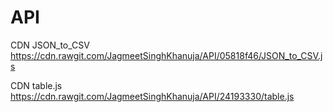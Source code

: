 # API

CDN JSON_to_CSV
https://cdn.rawgit.com/JagmeetSinghKhanuja/API/05818f46/JSON_to_CSV.js

CDN table.js
https://cdn.rawgit.com/JagmeetSinghKhanuja/API/24193330/table.js
